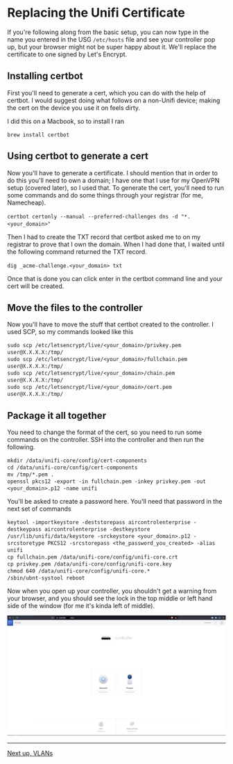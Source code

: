 # Replacing the Unifi Certificate


If you're following along from the basic setup, you can now type in the name you entered in the USG `/etc/hosts` file and see your controller pop up, but your browser might not be super happy about it. We'll replace the certificate to one signed by Let's Encrypt.


## Installing certbot


First you'll need to generate a cert, which you can do with the help of certbot. I would suggest doing what follows on a non-Unifi device; making the cert on the device you use it on feels dirty.


I did this on a Macbook, so to install I ran 


```
brew install certbot
```


## Using certbot to generate a cert


Now you'll have to generate a certificate. I should mention that in order to do this you'll need to own a domain; I have one that I use for my OpenVPN setup (covered later), so I used that. To generate the cert, you'll need to run some commands and do some things through your registrar (for me, Namecheap).


`certbot certonly --manual --preferred-challenges dns -d "*.<your_domain>"`


Then I had to create the TXT record that certbot asked me to on my registrar to prove that I own the domain. When I had done that, I waited until the following command returned the TXT record.


`dig _acme-challenge.<your_domain> txt`


Once that is done you can click enter in the certbot command line and your cert will be created.


## Move the files to the controller


Now you'll have to move the stuff that certbot created to the controller. I used SCP, so my commands looked like this


```
sudo scp /etc/letsencrypt/live/<your_domain>/privkey.pem user@X.X.X.X:/tmp/
sudo scp /etc/letsencrypt/live/<your_domain>/fullchain.pem user@X.X.X.X:/tmp/
sudo scp /etc/letsencrypt/live/<your_domain>/chain.pem user@X.X.X.X:/tmp/
sudo scp /etc/letsencrypt/live/<your_domain>/cert.pem user@X.X.X.X:/tmp/
```


## Package it all together


You need to change the format of the cert, so you need to run some commands on the controller. SSH into the controller and then run the following.


```
mkdir /data/unifi-core/config/cert-components
cd /data/unifi-core/config/cert-components
mv /tmp/*.pem .
openssl pkcs12 -export -in fullchain.pem -inkey privkey.pem -out <your_domain>.p12 -name unifi
```


You'll be asked to create a password here. You'll need that password in the next set of commands


```
keytool -importkeystore -deststorepass aircontrolenterprise -destkeypass aircontrolenterprise -destkeystore /usr/lib/unifi/data/keystore -srckeystore <your_domain>.p12 -srcstoretype PKCS12 -srcstorepass <the_password_you_created> -alias unifi
cp fullchain.pem /data/unifi-core/config/unifi-core.crt
cp privkey.pem /data/unifi-core/config/unifi-core.key
chmod 640 /data/unifi-core/config/unifi-core.*
/sbin/ubnt-systool reboot
```


Now when you open up your controller, you shouldn't get a warning from your browser, and you should see the lock in the top middle or left hand side of the window (for me it's kinda left of middle).


![](/images/login_page.png)


---
[Next up, VLANs](https://kmanc.github.io/unifi_network_setup/vlans.html)
